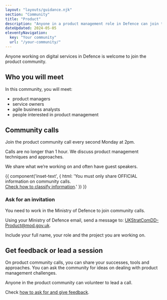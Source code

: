 ```yaml
---
layout: "layouts/guidance.njk"
section: "Community"
title: "Product"
description: "Anyone in a product management role in Defence can join the community. Find out how to get involved."
dateUpdated: 2024-05-05
eleventyNavigation:
  key: "Your community"
  url: "/your-community/"
---
```


Anyone working on digital services in Defence is welcome to join the product community.

## Who you will meet

In this community, you will meet:

- product managers
- service owners
- agile business analysts
- people interested in product management

## Community calls

Join the product community call every second Monday at 2pm.

Calls are no longer than 1 hour. We discuss product management techniques and approaches. 

We share what we’re working on and often have guest speakers.

{{ component('inset-text', {
  html: 'You must only share OFFICIAL information on community calls.<br><a href="/security-classifications/">Check how to classify information</a>.'
}) }}

### Ask for an invitation

You need to work in the Ministry of Defence to join community calls. 

Using your Ministry of Defence email, send a message to: [UKStratComDD-Product@mod.gov.uk](mailto:UKStratComDD-Product@mod.gov.uk?subject=Join%2productUCD%20community%20calls). 

Include your full name, your role and the project you are working on.

## Get feedback or lead a session

On product community calls, you can share your successes, tools and approaches. You can ask the community for ideas on dealing with product management challenges. 

Anyone in the product community can volunteer to lead a call.    

Check [how to ask for and give feedback](/your-community/ask-for-and-give-feedback).
